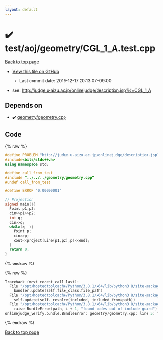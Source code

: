 ```yaml
---
layout: default
---
```


<!-- mathjax config similar to math.stackexchange -->
<script type="text/javascript" async
  src="https://cdnjs.cloudflare.com/ajax/libs/mathjax/2.7.5/MathJax.js?config=TeX-MML-AM_CHTML">
</script>
<script type="text/x-mathjax-config">
  MathJax.Hub.Config({
    TeX: { equationNumbers: { autoNumber: "AMS" }},
    tex2jax: {
      inlineMath: [ ['$','$'] ],
      processEscapes: true
    },
    "HTML-CSS": { matchFontHeight: false },
    displayAlign: "left",
    displayIndent: "2em"
  });
</script>

<script type="text/javascript" src="https://cdnjs.cloudflare.com/ajax/libs/jquery/3.4.1/jquery.min.js"></script>
<script src="https://cdn.jsdelivr.net/npm/jquery-balloon-js@1.1.2/jquery.balloon.min.js" integrity="sha256-ZEYs9VrgAeNuPvs15E39OsyOJaIkXEEt10fzxJ20+2I=" crossorigin="anonymous"></script>
<script type="text/javascript" src="../../../../assets/js/copy-button.js"></script>
<link rel="stylesheet" href="../../../../assets/css/copy-button.css" />


# :heavy_check_mark: test/aoj/geometry/CGL_1_A.test.cpp

<a href="../../../../index.html">Back to top page</a>

* <a href="{{ site.github.repository_url }}/blob/master/test/aoj/geometry/CGL_1_A.test.cpp">View this file on GitHub</a>
    - Last commit date: 2019-12-17 20:13:07+09:00


* see: <a href="http://judge.u-aizu.ac.jp/onlinejudge/description.jsp?id=CGL_1_A">http://judge.u-aizu.ac.jp/onlinejudge/description.jsp?id=CGL_1_A</a>


## Depends on

* :heavy_check_mark: <a href="../../../../library/geometry/geometry.cpp.html">geometry/geometry.cpp</a>


## Code

<a id="unbundled"></a>
{% raw %}
```cpp
#define PROBLEM "http://judge.u-aizu.ac.jp/onlinejudge/description.jsp?id=CGL_1_A"
#include<bits/stdc++.h>
using namespace std;

#define call_from_test
#include "../../../geometry/geometry.cpp"
#undef call_from_test

#define ERROR "0.00000001"

// Projection
signed main(){
  Point p1,p2;
  cin>>p1>>p2;
  int q;
  cin>>q;
  while(q--){
    Point p;
    cin>>p;
    cout<<project(Line(p1,p2),p)<<endl;
  }
  return 0;
}

```
{% endraw %}

<a id="bundled"></a>
{% raw %}
```cpp
Traceback (most recent call last):
  File "/opt/hostedtoolcache/Python/3.8.1/x64/lib/python3.8/site-packages/onlinejudge_verify/docs.py", line 342, in write_contents
    bundler.update(self.file_class.file_path)
  File "/opt/hostedtoolcache/Python/3.8.1/x64/lib/python3.8/site-packages/onlinejudge_verify/bundle.py", line 179, in update
    self.update(self._resolve(included, included_from=path))
  File "/opt/hostedtoolcache/Python/3.8.1/x64/lib/python3.8/site-packages/onlinejudge_verify/bundle.py", line 148, in update
    raise BundleError(path, i + 1, "found codes out of include guard")
onlinejudge_verify.bundle.BundleError: geometry/geometry.cpp: line 5: found codes out of include guard

```
{% endraw %}

<a href="../../../../index.html">Back to top page</a>

